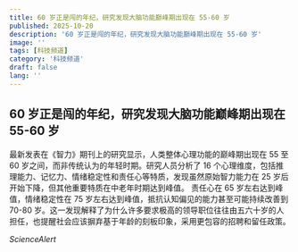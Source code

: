 ```yaml
---
title: 60 岁正是闯的年纪，研究发现大脑功能巅峰期出现在 55-60 岁
published: 2025-10-20
description: '60 岁正是闯的年纪，研究发现大脑功能巅峰期出现在 55-60 岁'
image: ''
tags: [科技频道]
category: '科技频道'
draft: false
lang: ''
---
```


## 60 岁正是闯的年纪，研究发现大脑功能巅峰期出现在 55-60 岁

最新发表在《智力》期刊上的研究显示，人类整体心理功能的巅峰期出现在 55 至 60 岁之间，而非传统认为的年轻时期。研究人员分析了 16 个心理维度，包括推理能力、记忆力、情绪稳定性和责任心等特质，发现虽然原始智力能力在 25 岁后开始下降，但其他重要特质在中老年时期达到峰值。
责任心在 65 岁左右达到峰值，情绪稳定性在 75 岁左右达到峰值，抵抗认知偏见的能力甚至可能持续改善到 70-80 岁。这一发现解释了为什么许多要求极高的领导职位往往由五六十岁的人担任，也提醒社会应该摒弃基于年龄的刻板印象，采用更包容的招聘和留任政策。

*ScienceAlert*
